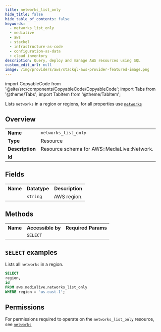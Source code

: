 ```yaml
---
title: networks_list_only
hide_title: false
hide_table_of_contents: false
keywords:
  - networks_list_only
  - medialive
  - aws
  - stackql
  - infrastructure-as-code
  - configuration-as-data
  - cloud inventory
description: Query, deploy and manage AWS resources using SQL
custom_edit_url: null
image: /img/providers/aws/stackql-aws-provider-featured-image.png
---
```


import CopyableCode from '@site/src/components/CopyableCode/CopyableCode';
import Tabs from '@theme/Tabs';
import TabItem from '@theme/TabItem';

Lists <code>networks</code> in a region or regions, for all properties use <a href="/providers/aws/serviceName/networks/"><code>networks</code></a>

## Overview
<table><tbody>
<tr><td><b>Name</b></td><td><code>networks_list_only</code></td></tr>
<tr><td><b>Type</b></td><td>Resource</td></tr>
<tr><td><b>Description</b></td><td>Resource schema for AWS::MediaLive::Network.</td></tr>
<tr><td><b>Id</b></td><td><CopyableCode code="aws.medialive.networks_list_only" /></td></tr>
</tbody></table>

## Fields
<table><tbody><tr><th>Name</th><th>Datatype</th><th>Description</th></tr><tr><td><CopyableCode code="region" /></td><td><code>string</code></td><td>AWS region.</td></tr>
</tbody></table>

## Methods

<table><tbody>
  <tr>
    <th>Name</th>
    <th>Accessible by</th>
    <th>Required Params</th>
  </tr>
  <tr>
    <td><CopyableCode code="list_resources" /></td>
    <td><code>SELECT</code></td>
    <td><CopyableCode code="region" /></td>
  </tr>
</tbody></table>

## `SELECT` examples
Lists all <code>networks</code> in a region.
```sql
SELECT
region,
id
FROM aws.medialive.networks_list_only
WHERE region = 'us-east-1';
```


## Permissions

For permissions required to operate on the <code>networks_list_only</code> resource, see <a href="/providers/aws/medialive/networks/#permissions"><code>networks</code></a>

